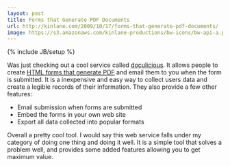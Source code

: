 ```yaml
---
layout: post
title: Forms that Generate PDF Documents
url: http://kinlane.com/2009/10/17/forms-that-generate-pdf-documents/
image: https://s3.amazonaws.com/kinlane-productions/bw-icons/bw-api-a.png
---
```

{% include JB/setup %}
<p>
     Was just checking out a cool service called <a href="http://www.doculicious.com">doculicious</a>. It allows people to create <a href="http://www.doculicious.com">HTML forms that generate PDF</a> and email them to you when the form is submitted. It is a inexpensive and easy way to collect users data and create a legible records of their information. They also provide a few other features:
</p>
<ul class="mainlist">
     <li>Email submission when forms are submitted
     </li>
     <li>Embed the forms in your own web site
     </li>
     <li>Export all data collected into popular formats
     </li>
</ul>
<p>
     Overall a pretty cool tool. I would say this web service falls under my category of doing one thing and doing it well. It is a simple tool that solves a problem well, and provides some added features allowing you to get maximum value.
</p>